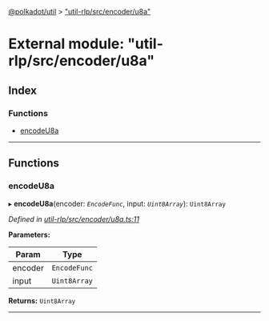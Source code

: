 [@polkadot/util](../README.md) > ["util-rlp/src/encoder/u8a"](../modules/_util_rlp_src_encoder_u8a_.md)

# External module: "util-rlp/src/encoder/u8a"

## Index

### Functions

* [encodeU8a](_util_rlp_src_encoder_u8a_.md#encodeu8a)

---

## Functions

<a id="encodeu8a"></a>

###  encodeU8a

▸ **encodeU8a**(encoder: *`EncodeFunc`*, input: *`Uint8Array`*): `Uint8Array`

*Defined in [util-rlp/src/encoder/u8a.ts:11](https://github.com/polkadot-js/util/blob/7550b44/packages/util-rlp/src/encoder/u8a.ts#L11)*

**Parameters:**

| Param | Type |
| ------ | ------ |
| encoder | `EncodeFunc` |
| input | `Uint8Array` |

**Returns:** `Uint8Array`

___

